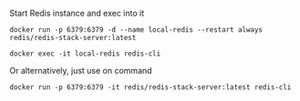 Start Redis instance and exec into it
```
docker run -p 6379:6379 -d --name local-redis --restart always redis/redis-stack-server:latest

docker exec -it local-redis redis-cli
```

Or alternatively, just use on command

```
docker run -p 6379:6379 -it redis/redis-stack-server:latest redis-cli
```
